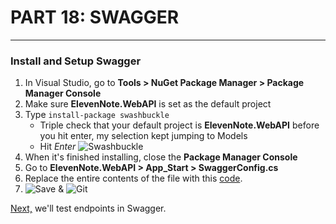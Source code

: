 # PART 18: SWAGGER
---
### Install and Setup Swagger
1. In Visual Studio, go to **Tools > NuGet Package Manager > Package Manager Console**
2. Make sure **ElevenNote.WebAPI** is set as the default project
3. Type `install-package swashbuckle`
   * Triple check that your default project is **ElevenNote.WebAPI** before you hit enter, my selection kept jumping to Models
   * Hit *Enter*
![Swashbuckle](/assets/18.0-A.png)
4. When it's finished installing, close the **Package Manager Console**
5. Go to **ElevenNote.WebAPI > App_Start > SwaggerConfig.cs**
6. Replace the entire contents of the file with this [code](18.0a-SwaggerConfig.md).
7. ![Save](/assets/font-awesome-save.png) & ![Git](/assets/devicons_github_badge.png)

[Next,](18.1-TestWithSwagger.md) we'll test endpoints in Swagger.

